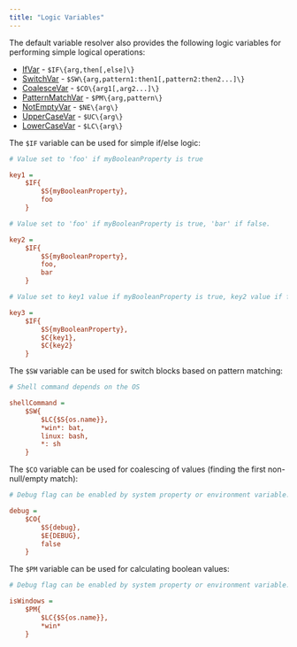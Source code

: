 ```yaml
---
title: "Logic Variables"
---
```


The default variable resolver also provides the following logic variables for performing simple logical operations:

- [IfVar]({{API_DOCS}}/org/apache/juneau/svl/vars/IfVar.html) - `$IF\{arg,then[,else]\}`
- [SwitchVar]({{API_DOCS}}/org/apache/juneau/svl/vars/SwitchVar.html) - `$SW\{arg,pattern1:then1[,pattern2:then2...]\}`
- [CoalesceVar]({{API_DOCS}}/org/apache/juneau/svl/vars/CoalesceVar.html) - `$CO\{arg1[,arg2...]\}`
- [PatternMatchVar]({{API_DOCS}}/org/apache/juneau/svl/vars/PatternMatchVar.html) - `$PM\{arg,pattern\}`
- [NotEmptyVar]({{API_DOCS}}/org/apache/juneau/svl/vars/NotEmptyVar.html) - `$NE\{arg\}`
- [UpperCaseVar]({{API_DOCS}}/org/apache/juneau/svl/vars/UpperCaseVar.html) - `$UC\{arg\}`
- [LowerCaseVar]({{API_DOCS}}/org/apache/juneau/svl/vars/LowerCaseVar.html) - `$LC\{arg\}`

The `$IF` variable can be used for simple if/else logic:

```ini
# Value set to 'foo' if myBooleanProperty is true

key1 =
    $IF{
        $S{myBooleanProperty},
        foo
    }

# Value set to 'foo' if myBooleanProperty is true, 'bar' if false.

key2 =
    $IF{
        $S{myBooleanProperty},
        foo,
        bar
    }

# Value set to key1 value if myBooleanProperty is true, key2 value if false.

key3 =
    $IF{
        $S{myBooleanProperty},
        $C{key1},
        $C{key2}
    }
```

The `$SW` variable can be used for switch blocks based on pattern matching:

```ini
# Shell command depends on the OS

shellCommand =
    $SW{
        $LC{$S{os.name}},
        *win*: bat,
        linux: bash,
        *: sh
    }
```

The `$CO` variable can be used for coalescing of values (finding the first non-null/empty match):

```ini
# Debug flag can be enabled by system property or environment variable.

debug =
    $CO{
        $S{debug},
        $E{DEBUG},
        false
    }
```

The `$PM` variable can be used for calculating boolean values:

```ini
# Debug flag can be enabled by system property or environment variable.

isWindows =
    $PM{
        $LC{$S{os.name}},
        *win*
    }
```
